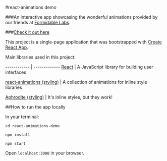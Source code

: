 #react-animations demo

###An interactive app showcasing the wonderful animations provided by our friends at [Formidable Labs](https://formidable.com/). 

###[Check it out here](react-animations.surge.sh)

This project is a single-page application that was bootstrapped with [Create React App](https://github.com/facebookincubator/create-react-app).

Main libraries used in this project:

------------ | -------------
[React](https://facebook.github.io/react/) | A JavaScript library for building user interfaces

[react-animations (styling)](https://github.com/FormidableLabs/react-animations) | A collection of animations for inline style libraries

[Aphrodite (styling)](https://github.com/Khan/aphrodite) | It's inline styles, but they work!

##How to run the app locally

In your terminal:

`cd react-animations-demo `

`npm install`

`npm start`

Open `localhost:3000` in your browser.




